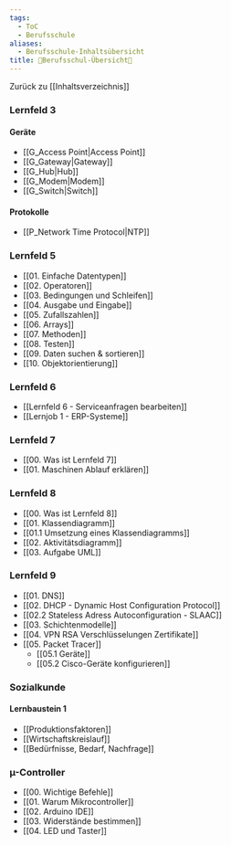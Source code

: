 ```yaml
---
tags:
  - ToC
  - Berufsschule
aliases:
  - Berufsschule-Inhaltsübersicht
title: 📖Berufsschul-Übersicht📖
---
```

Zurück zu [[Inhaltsverzeichnis]]
### Lernfeld 3

#### Geräte

- [[G_Access Point|Access Point]]
- [[G_Gateway|Gateway]]
- [[G_Hub|Hub]]
- [[G_Modem|Modem]]
- [[G_Switch|Switch]]

#### Protokolle

- [[P_Network Time Protocol|NTP]]


### Lernfeld 5

- [[01. Einfache Datentypen]]
- [[02. Operatoren]]
- [[03. Bedingungen und Schleifen]]
- [[04. Ausgabe und Eingabe]]
- [[05. Zufallszahlen]]
- [[06. Arrays]]
- [[07. Methoden]]
- [[08. Testen]]
- [[09. Daten suchen & sortieren]]
- [[10. Objektorientierung]]

### Lernfeld 6

- [[Lernfeld 6 - Serviceanfragen bearbeiten]]
- [[Lernjob 1 - ERP-Systeme]]
### Lernfeld 7

-  [[00. Was ist Lernfeld 7]]
- [[01. Maschinen Ablauf erklären]]

### Lernfeld 8

- [[00. Was ist Lernfeld 8]]
- [[01. Klassendiagramm]]
- [[01.1 Umsetzung eines Klassendiagramms]]
- [[02. Aktivitätsdiagramm]]
- [[03. Aufgabe UML]]

### Lernfeld 9

- [[01. DNS]]
- [[02. DHCP - Dynamic Host Configuration Protocol]]
- [[02.2 Stateless Adress Autoconfiguration - SLAAC]]
- [[03. Schichtenmodelle]]
- [[04. VPN RSA Verschlüsselungen Zertifikate]]
- [[05. Packet Tracer]]
	- [[05.1 Geräte]]
	- [[05.2 Cisco-Geräte konfigurieren]]

### Sozialkunde

#### Lernbaustein 1

- [[Produktionsfaktoren]]
- [[Wirtschaftskreislauf]]
- [[Bedürfnisse, Bedarf, Nachfrage]]
### µ-Controller

- [[00. Wichtige Befehle]]
- [[01. Warum Mikrocontroller]]
- [[02. Arduino IDE]]
- [[03. Widerstände bestimmen]]
- [[04. LED und Taster]]

